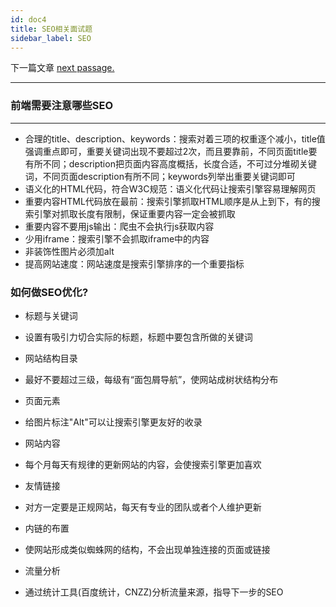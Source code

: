 ```yaml
---
id: doc4
title: SEO相关面试题
sidebar_label: SEO
---
```

下一篇文章 [next passage.](mdx.md) 




---
### 前端需要注意哪些SEO

---

- 合理的title、description、keywords：搜索对着三项的权重逐个减小，title值强调重点即可，重要关键词出现不要超过2次，而且要靠前，不同页面title要有所不同；description把页面内容高度概括，长度合适，不可过分堆砌关键词，不同页面description有所不同；keywords列举出重要关键词即可
- 语义化的HTML代码，符合W3C规范：语义化代码让搜索引擎容易理解网页
- 重要内容HTML代码放在最前：搜索引擎抓取HTML顺序是从上到下，有的搜索引擎对抓取长度有限制，保证重要内容一定会被抓取
- 重要内容不要用js输出：爬虫不会执行js获取内容
- 少用iframe：搜索引擎不会抓取iframe中的内容
- 非装饰性图片必须加alt
- 提高网站速度：网站速度是搜索引擎排序的一个重要指标

### 如何做SEO优化?

* 标题与关键词

- 设置有吸引力切合实际的标题，标题中要包含所做的关键词

* 网站结构目录

- 最好不要超过三级，每级有“面包屑导航”，使网站成树状结构分布

* 页面元素

- 给图片标注"Alt"可以让搜索引擎更友好的收录

* 网站内容

- 每个月每天有规律的更新网站的内容，会使搜索引擎更加喜欢

* 友情链接

- 对方一定要是正规网站，每天有专业的团队或者个人维护更新

* 内链的布置

- 使网站形成类似蜘蛛网的结构，不会出现单独连接的页面或链接

* 流量分析

- 通过统计工具(百度统计，CNZZ)分析流量来源，指导下一步的SEO